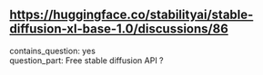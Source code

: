 ## https://huggingface.co/stabilityai/stable-diffusion-xl-base-1.0/discussions/86

contains_question: yes  
question_part: Free stable diffusion API ?